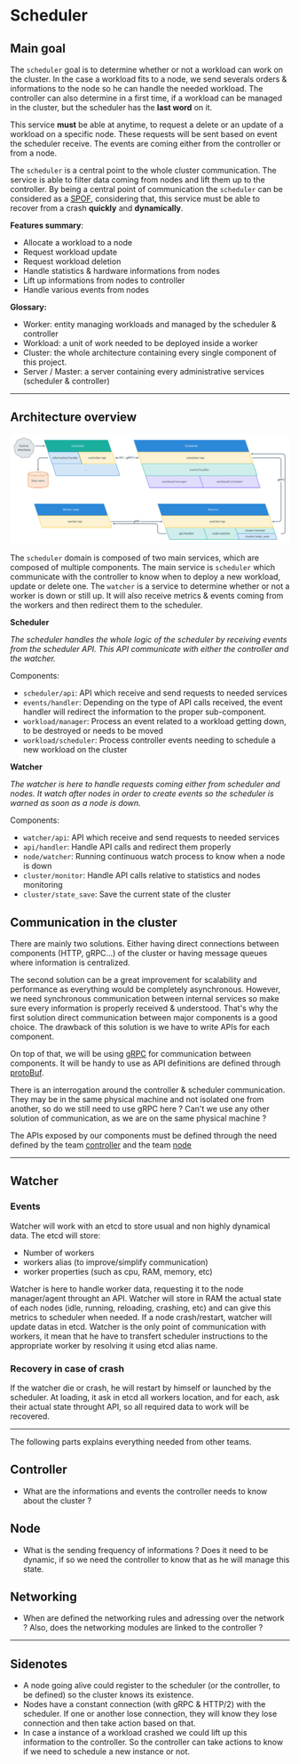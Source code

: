 # Scheduler

## Main goal

The `scheduler` goal is to determine whether or not a workload can work on the cluster.
In the case a workload fits to a node, we send severals orders & informations to the node so
he can handle the needed workload. The controller can also determine in a first time, if a workload can be managed in the cluster, but
the scheduler has the **last word** on it. 

This service **must** be able at anytime, to request a delete or an update of a workload on a specific
node. These requests will be sent based on event the scheduler receive. The events are coming either from the controller or from a node.

The `scheduler` is a central point to the whole cluster communication. The service is able to filter
data coming from nodes and lift them up to the controller. By being a central point of communication
the `scheduler` can be considered as a [SPOF](https://en.wikipedia.org/wiki/Single_point_of_failure), 
considering that, this service must be able to recover from a crash **quickly** and **dynamically**.

**Features summary**:

* Allocate a workload to a node
* Request workload update 
* Request workload deletion
* Handle statistics & hardware informations from nodes
* Lift up informations from nodes to controller 
* Handle various events from nodes 

**Glossary:**

* Worker: entity managing workloads and managed by the scheduler & controller
* Workload: a unit of work needed to be deployed inside a worker
* Cluster: the whole architecture containing every single component of this project. 
* Server / Master: a server containing every administrative services (scheduler & controller)

---

## Architecture overview

![Architecture overview](./assets/arch_overview.png)


The `scheduler` domain is composed of two main services, which are composed of multiple components.
The main service is `scheduler` which communicate with the controller to know when to deploy a new
workload, update or delete one. The `watcher` is a service to determine whether or not a worker
is down or still up. It will also receive metrics & events coming from the workers and then redirect
them to the scheduler.

**Scheduler**

*The scheduler handles the whole logic of the scheduler by receiving events from the scheduler API. This API communicate
with either the controller and the watcher.*

Components:

* `scheduler/api`: API which receive and send requests to needed services
* `events/handler`: Depending on the type of API calls received, the event handler will redirect
the information to the proper sub-component.
* `workload/manager`: Process an event related to a workload getting down, to be destroyed or needs to be moved
* `workload/scheduler`: Process controller events needing to schedule a new workload on the cluster

**Watcher**

*The watcher is here to handle requests coming either from scheduler and nodes. It watch after nodes
in order to create events so the scheduler is warned as soon as a node is down.*

Components:

* `watcher/api`: API which receive and send requests to needed services
* `api/handler`: Handle API calls and redirect them properly
* `node/watcher`: Running continuous watch process to know when a node is down
* `cluster/monitor`: Handle API calls relative to statistics and nodes monitoring
* `cluster/state_save`: Save the current state of the cluster 

## Communication in the cluster 

There are mainly two solutions. Either having direct connections between components (HTTP, gRPC...) of the cluster or having
message queues where information is centralized.

The second solution can be a great improvement for scalability and performance as everything would be completely asynchronous. 
However, we need synchronous communication between internal services so make sure every information is properly received & understood.
That's why the first solution direct communication between major components is a good choice. The drawback of this solution is we have 
to write APIs for each component. 

On top of that, we will be using [gRPC](https://grpc.io/) for communication between components. It will be handy to use 
as API definitions are defined through [protoBuf](https://developers.google.com/protocol-buffers). 

There is an interrogation around the controller & scheduler communication. They may be in the same 
physical machine and not isolated one from another, so do we still need to use gRPC here ? Can't we 
use any other solution of communication, as we are on the same physical machine ?

The APIs exposed by our components must be defined through the need defined by the team 
[controller](#controller) and the team [node](#node)

---


## Watcher 

### Events 

Watcher will work with an etcd to store usual and non highly dynamical data.
The etcd will store:
 - Number of workers
 - workers alias (to improve/simplify communication)
 - worker properties (such as cpu, RAM, memory, etc)

Watcher is here to handle worker data, requesting it to the node manager/agent throught an API.
Watcher will store in RAM the actual state of each nodes (idle, running, reloading, crashing, etc) and can give this metrics to scheduler when needed. If a node crash/restart, watcher will update datas in etcd.
Watcher is the only point of communication with workers, it mean that he have to transfert scheduler instructions to the appropriate worker by resolving it using etcd alias name.

### Recovery in case of crash

If the watcher die or crash, he will restart by himself or launched by the scheduler.
At loading, it ask in etcd all workers location, and for each, ask their actual state throught API, so all required data to work will be recovered.

--- 

The following parts explains everything needed from other teams.

## Controller

* What are the informations and events the controller needs to know about the cluster ?

## Node 

* What is the sending frequency of informations ? Does it need to be dynamic, if so we need the controller to know that 
as he will manage this state. 

## Networking 

- When are defined the networking rules and adressing over the network ? Also, does the networking modules are linked to the controller ?


---

## Sidenotes 

- A node going alive could register to the scheduler (or the controller, to be defined) so the cluster knows 
its existence. 
- Nodes have a constant connection (with gRPC & HTTP/2) with the scheduler. If one or another lose connection,
they will know they lose connection and then take action based on that. 
- In case a instance of a workload crashed we could lift up this information to the controller. So the controller
can take actions to know if we need to schedule a new instance or not. 

